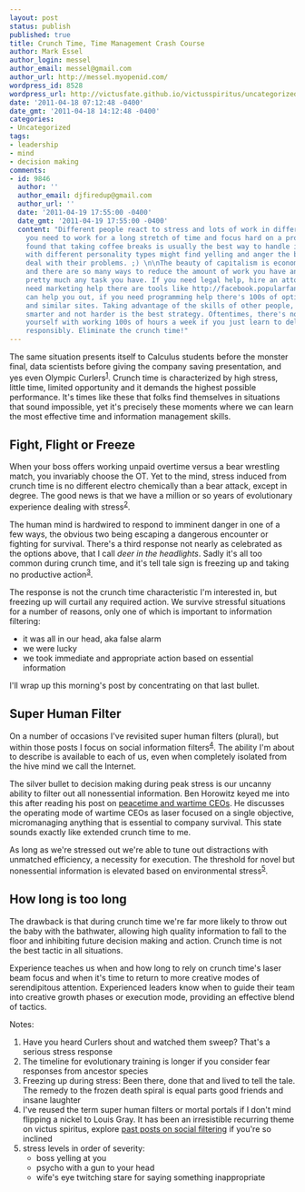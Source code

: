 ```yaml
---
layout: post
status: publish
published: true
title: Crunch Time, Time Management Crash Course
author: Mark Essel
author_login: messel
author_email: messel@gmail.com
author_url: http://messel.myopenid.com/
wordpress_id: 8528
wordpress_url: http://victusfate.github.io/victusspiritus/uncategorized/2011/04/18/crunch-time-time-management-crash-course/
date: '2011-04-18 07:12:48 -0400'
date_gmt: '2011-04-18 14:12:48 -0400'
categories:
- Uncategorized
tags:
- leadership
- mind
- decision making
comments:
- id: 9846
  author: ''
  author_email: djfiredup@gmail.com
  author_url: ''
  date: '2011-04-19 17:55:00 -0400'
  date_gmt: '2011-04-19 17:55:00 -0400'
  content: "Different people react to stress and lots of work in different ways. If
    you need to work for a long stretch of time and focus hard on a problem, I've
    found that taking coffee breaks is usually the best way to handle it, but people
    with different personality types might find yelling and anger the best way to
    deal with their problems. ;) \n\nThe beauty of capitalism is economic specialization
    and there are so many ways to reduce the amount of work you have and outsource
    pretty much any task you have. If you need legal help, hire an attorney, if you
    need marketing help there are tools like http://facebook.popularfans.com that
    can help you out, if you need programming help there's 100s of options on Craigslist
    and similar sites. Taking advantage of the skills of other people, and working
    smarter and not harder is the best strategy. Oftentimes, there's no need to kill
    yourself with working 100s of hours a week if you just learn to delegate responsibilities
    responsibly. Eliminate the crunch time!"
---
```

<p>The same situation presents itself to Calculus students before the monster final, data scientists before giving the company saving presentation, and yes even Olympic Curlers<sup><a href="#notes">1</a></sup>. Crunch time is characterized by high stress, little time, limited opportunity and it demands the highest possible performance. It's times like these that folks find themselves in situations that sound impossible, yet it's precisely these moments where we can learn the most effective time and information management skills. </p>
<h2>Fight, Flight or Freeze</h2>
<p>When your boss offers working unpaid overtime versus a bear wrestling match, you invariably choose the OT. Yet to the mind, stress induced from crunch time is no different electro chemically than a bear attack, except in degree. The good news is that we have a million or so years of evolutionary experience dealing with stress<sup><a href="#notes">2</a></sup>. </p>
<p>The human mind is hardwired to respond to imminent danger in one of a few ways, the obvious two being escaping a dangerous encounter or fighting for survival. There's a third response not nearly as celebrated as the options above, that I call <i>deer in the headlights</I>. Sadly it's all too common during crunch time, and it's tell tale sign is freezing up and taking no productive action<sup><a href="#notes">3</a></sup>. </p>
<p>The response is not the crunch time characteristic I'm interested in, but freezing up will curtail any required action. We survive stressful situations for a number of reasons, only one of which is important to information filtering:</p>
<ul>
<li>it was all in our head, aka false alarm</li>
<li>we were lucky</li>
<li>we took immediate and appropriate action based on essential information</li>
</ul>
<p>I'll wrap up this morning's post by concentrating on that last bullet. </p>
<h2>Super Human Filter</h2>
<p>On a number of occasions I've revisited super human filters (plural), but within those posts I focus on social information filters<sup><a href="#notes">4</a></sup>. The ability I'm about to describe is available to each of us, even when completely isolated from the hive mind we call the Internet.</p>
<p>The silver bullet to decision making during peak stress is our uncanny ability to filter out all nonessential information. Ben Horowitz keyed me into this after reading his post on <a href="http://bhorowitz.com/2011/04/15/peacetime-ceowartime-ceo/">peacetime and wartime CEOs</a>. He discusses the operating mode of wartime CEOs as laser focused on a single objective, micromanaging anything that is essential to company survival. This state sounds exactly like extended crunch time to me.</p>
<p>As long as we're stressed out we're able to tune out distractions with unmatched efficiency, a necessity for execution. The threshold for novel but nonessential information is elevated based on environmental stress<sup><a href="#notes">5</a></sup>. </p>
<h2>How long is too long</h2>
<p>The drawback is that during crunch time we're far more likely to throw out the baby with the bathwater, allowing high quality information to fall to the floor and inhibiting future decision making and action. Crunch time is not the best tactic in all situations. </p>
<p>Experience teaches us when and how long to rely on crunch time's laser beam focus and when it's time to return to more creative modes of serendipitous attention. Experienced leaders know when to guide their team into creative growth phases or execution mode, providing an effective blend of tactics.</p>
<p><a name="#notes">Notes:</a></p>
<ol>
<li>Have you heard Curlers shout and watched them sweep? That's a serious stress response</li>
<li>The timeline for evolutionary training is longer if you consider fear responses from ancestor species</li>
<li>Freezing up during stress: Been there, done that and lived to tell the tale. The remedy to the frozen death spiral is equal parts good friends and insane laughter</li>
<li>I've reused the term super human filters or mortal portals if I don't mind flipping a nickel to Louis Gray. It has been an irresistible recurring theme on victus spiritus, explore <a href="http://www.victusspiritus.com/?s=super+human+filter">past posts on social filtering</a> if you're so inclined</li>
<li>stress levels in order of severity:
<ul>
<li>boss yelling at you</li>
<li>psycho with a gun to your head</li>
<li>wife's eye twitching stare for saying something inappropriate</li>
</ul>
</ol>
